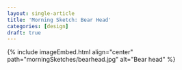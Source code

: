 ```yaml
---
layout: single-article
title: 'Morning Sketch: Bear Head'
categories: [design]
draft: true
---
```


{% include imageEmbed.html align="center" path="morningSketches/bearhead.jpg" alt="Bear head" %}
